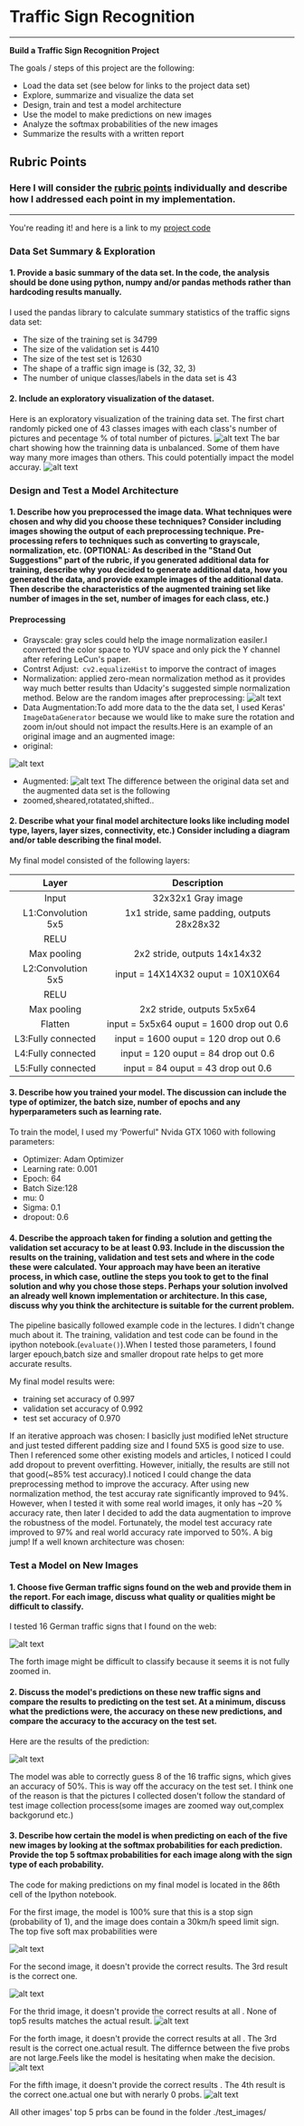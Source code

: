 # **Traffic Sign Recognition** 

---

**Build a Traffic Sign Recognition Project**

The goals / steps of this project are the following:
* Load the data set (see below for links to the project data set)
* Explore, summarize and visualize the data set
* Design, train and test a model architecture
* Use the model to make predictions on new images
* Analyze the softmax probabilities of the new images
* Summarize the results with a written report


[//]: # (Image References)

[image1]: ./pipeline_images/dataset_summary_1.png "Example Image"
[image2]: ./pipeline_images/dataset_summary_2.png "Bar Chart"
[image3]: ./pipeline_images/images_preprocessed.png "Grayscaled Image"
[image4]: ./pipeline_images/images_agumented_1.png "Original"
[image5]: ./pipeline_images/images_agumented_2.png "Augmented Image"
[image6]: ./pipeline_images/images_new.png "Real world Images"
[image7]: ./pipeline_images/images_new_predict.png "Real world Images Prediction"
[image8]: ./pipeline_images/image_predict_Speed_limit__30km_h_.png "predict_1"
[image9]: ./pipeline_images/image_predict_Priority_road.png "predict_2"
[image10]: ./pipeline_images/image_predict_Yield.png "predict_3"
[image11]: ./pipeline_images/image_predict_No_entry.png "predict_4"
[image12]: ./pipeline_images/image_predict_Dangerous_curve_to_the_left.png "predict_5"
[image13]: ./pipeline_images/image_predict_Slippery_road.png "predict_6"




## Rubric Points
### Here I will consider the [rubric points](https://review.udacity.com/#!/rubrics/481/view) individually and describe how I addressed each point in my implementation.  

---
You're reading it! and here is a link to my [project code](https://github.com/xjtuyanshi/CarND-Traffic-Sign-Classifier-Project/blob/master/Traffic_Sign_Classifier.ipynb)

### Data Set Summary & Exploration

#### 1. Provide a basic summary of the data set. In the code, the analysis should be done using python, numpy and/or pandas methods rather than hardcoding results manually.

I used the pandas library to calculate summary statistics of the traffic
signs data set:

* The size of the training set is 34799
* The size of the validation set is 4410
* The size of the test set is 12630
* The shape of a traffic sign image is (32, 32, 3)
* The number of unique classes/labels in the data set is 43

#### 2. Include an exploratory visualization of the dataset.

Here is an exploratory visualization of the training data set. The first chart randomly picked one of 43 classes images with each class's number of pictures and pecentage % of total number of pictures.
![alt text][image1]
The bar chart showing how the trainning data is unbalanced. Some of them have way many more images than others. This could potentially impact the model accuray.
![alt text][image2]

### Design and Test a Model Architecture

#### 1. Describe how you preprocessed the image data. What techniques were chosen and why did you choose these techniques? Consider including images showing the output of each preprocessing technique. Pre-processing refers to techniques such as converting to grayscale, normalization, etc. (OPTIONAL: As described in the "Stand Out Suggestions" part of the rubric, if you generated additional data for training, describe why you decided to generate additional data, how you generated the data, and provide example images of the additional data. Then describe the characteristics of the augmented training set like number of images in the set, number of images for each class, etc.)
#### Preprocessing
* Grayscale: gray scles could help the image normalization easiler.I converted the color space to YUV space and only pick the Y channel after refering LeCun's paper.
* Contrst Adjust:` cv2.equalizeHist` to imporve the contract of images
* Normalization: applied zero-mean normalization method as it provides way much better results than Udacity's suggested simple normalization method.
Below are the random images after preprocessing:
![alt text][image3]
* Data Augmentation:To add more data to the the data set, I used Keras' `ImageDataGenerator` because we would like to make sure the rotation and zoom in/out should not impact the results.Here is an example of an original image and an augmented image:
* original:

![alt text][image4]
* Augmented:
![alt text][image5]
The difference between the original data set and the augmented data set is the following 
* zoomed,sheared,rotatated,shifted..


#### 2. Describe what your final model architecture looks like including model type, layers, layer sizes, connectivity, etc.) Consider including a diagram and/or table describing the final model.

My final model consisted of the following layers:

| Layer         		  |     Description	        					  | 
|:---------------------:  |:---------------------------------------------:| 
| Input         		  | 32x32x1 Gray image   						  | 
| L1:Convolution 5x5      | 1x1 stride, same padding, outputs 28x28x32	  |
| RELU					  |												  |
| Max pooling	      	  | 2x2 stride,  outputs 14x14x32 				  |
| L2:Convolution 5x5	  | input = 14X14X32 ouput = 10X10X64    		  |
| RELU					  |												  |
| Max pooling	      	  | 2x2 stride,  outputs 5x5x64			          |
| Flatten	              | input = 5x5x64	 ouput = 1600  drop out 0.6   |
| L3:Fully connected	  | input = 1600 ouput = 120  drop out 0.6   	  |
| L4:Fully connected	  | input = 120  ouput = 84  drop out 0.6   	  |
| L5:Fully connected	  | input = 84   ouput = 43 drop out 0.6   	      |
 


#### 3. Describe how you trained your model. The discussion can include the type of optimizer, the batch size, number of epochs and any hyperparameters such as learning rate.

To train the model, I used my ‘Powerful" Nvida GTX 1060 with following parameters:
* Optimizer: Adam Optimizer
* Learning rate: 0.001
* Epoch: 64
* Batch Size:128
* mu: 0
* Sigma: 0.1
* dropout: 0.6

#### 4. Describe the approach taken for finding a solution and getting the validation set accuracy to be at least 0.93. Include in the discussion the results on the training, validation and test sets and where in the code these were calculated. Your approach may have been an iterative process, in which case, outline the steps you took to get to the final solution and why you chose those steps. Perhaps your solution involved an already well known implementation or architecture. In this case, discuss why you think the architecture is suitable for the current problem.
The pipeline basically followed example code in the lectures. I didn't change much about it. The training, validation and test code can be found in the ipython notebook.(`evaluate()`).When I tested those parameters, I found larger epouch,batch size and smaller dropout rate helps to get more accurate results.

My final model results were:
* training set accuracy of 0.997
* validation set accuracy of 0.992
* test set accuracy of 0.970

If an iterative approach was chosen:
I basiclly just modified leNet structure and just tested different padding size and I found 5X5 is good size to use. Then I referenced some other existing models and articles, I noticed I could add dropout to prevent overfitting. However, initially, the results are still not that good(~85% test accuracy).I noticed I could change the data preprocessing method to improve the accuracy. After using new normalization method, the test accuray rate significantly improved to 94%. However, when I tested it with some real world images, it only has ~20 % accuracy rate, then later I decided to add the data augmentation to improve the robustness of the model. Fortunately, the model test accuracy rate improved to 97% and real world accuracy rate imporved to 50%. A big jump!
If a well known architecture was chosen:
 

### Test a Model on New Images

#### 1. Choose five German traffic signs found on the web and provide them in the report. For each image, discuss what quality or qualities might be difficult to classify.

I tested 16 German traffic signs that I found on the web:

![alt text][image6]

The forth image might be difficult to classify because it seems it is not fully zoomed in.

#### 2. Discuss the model's predictions on these new traffic signs and compare the results to predicting on the test set. At a minimum, discuss what the predictions were, the accuracy on these new predictions, and compare the accuracy to the accuracy on the test set.

Here are the results of the prediction:

![alt text][image7]

The model was able to correctly guess 8 of the 16 traffic signs, which gives an accuracy of 50%. This is way off the  accuracy on the test set. I think one of the reason is that the pictures I collected dosen't follow the standard of test image collection process(some images are zoomed way out,complex backgorund etc.)

#### 3. Describe how certain the model is when predicting on each of the five new images by looking at the softmax probabilities for each prediction. Provide the top 5 softmax probabilities for each image along with the sign type of each probability.

The code for making predictions on my final model is located in the 86th cell of the Ipython notebook.

For the first image, the model is 100% sure that this is a stop sign (probability of 1), and the image does contain a 30km/h speed limit sign. The top five soft max probabilities were


![alt text][image8]


For the second image, it doesn't provide the correct results. The 3rd result is the correct one.

![alt text][image9]

For the thrid image, it doesn't provide the correct results at all . None of top5 results matches the actual result.
![alt text][image10]

For the forth image, it doesn't provide the correct results at all . The 3rd result is the correct one.actual result. The differnce between the five probs are not large.Feels like the model is hesitating when make the decision.
![alt text][image11]

For the fifth image, it doesn't provide the correct results  . The 4th result is the correct one.actual one but with nerarly 0 probs.
![alt text][image12]

All other images' top 5 prbs can be found in the folder ./test_images/
